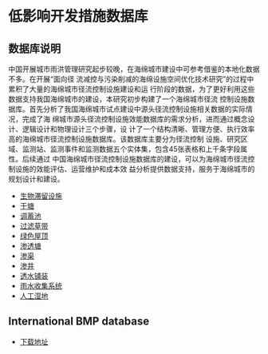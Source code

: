 # 低影响开发措施数据库

## 数据库说明

中国开展城市雨洪管理研究起步较晚，在海绵城市建设中可参考借鉴的本地化数据不多。在开展“面向径
流减控与污染削减的海绵设施空间优化技术研究”的过程中累积了大量的海绵城市径流控制设施建设和运
行阶段的数据，为了更好利用这些数据支持我国海绵城市的建设，本研究初步构建了一个海绵城市径流
控制设施数据库。首先分析了我国海绵城市试点建设中源头径流控制设施相关数据的实际情况，完成了海
绵城市源头径流控制设施效能数据库的需求分析，进而通过概念设计、逻辑设计和物理设计三个步骤，设
计了一个结构清晰、管理方便、执行效率高的海绵城市径流控制设施数据库。该数据库主要分为径流控制
设施、研究区域、监测站、监测事件和监测数据五个实体集，包含45张表格和上千条字段属性。后续通过
中国海绵城市径流控制设施数据库的建设，可以为海绵城市径流控制设施的效能评估、运营维护和成本效
益分析提供数据支持，服务于海绵城市的规划设计和建设。

- [生物滞留设施](https://github.com/hjx10216/LID-Online-Dataset/blob/main/DataBioretention.md)
- [干塘](https://github.com/hjx10216/LID-Online-Dataset/blob/main/DataDetentionbasin.md)
- [调蓄池](https://github.com/hjx10216/LID-Online-Dataset/blob/main/DataDetentiontank.md)
- [过滤草带](https://github.com/hjx10216/LID-Online-Dataset/blob/main/Datagrassfilter.md)
- [绿色屋顶](https://github.com/hjx10216/LID-Online-Dataset/blob/main/Datagreenroof.md)
- [渗透塘](https://github.com/hjx10216/LID-Online-Dataset/blob/main/Datainfbasin.md)
- [渗渠](https://github.com/hjx10216/LID-Online-Dataset/blob/main/Datainftrench.md)
- [渗井](https://github.com/hjx10216/LID-Online-Dataset/blob/main/Datainfwell.md)
- [透水铺装](https://github.com/hjx10216/LID-Online-Dataset/blob/main/Dataporouspav.md)
- [雨水收集系统](https://github.com/hjx10216/LID-Online-Dataset/blob/main/Datarainwaterharvest.md)
- [人工湿地](https://github.com/hjx10216/LID-Online-Dataset/blob/main/Datawetlandbasin.md)


## International BMP database
- [下载地址](https://github.com/hjx10216/LID-Online-Dataset/blob/main/MasterBMPDatabase20191229.zip)

